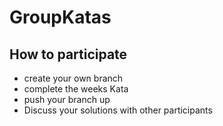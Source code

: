 # GroupKatas

## How to participate

<ul> 
    <li>create your own branch</li> 
    <li>complete the weeks Kata</li>
    <li>push your branch up</li>
    <li>Discuss your solutions with other participants</li>
</ul>
